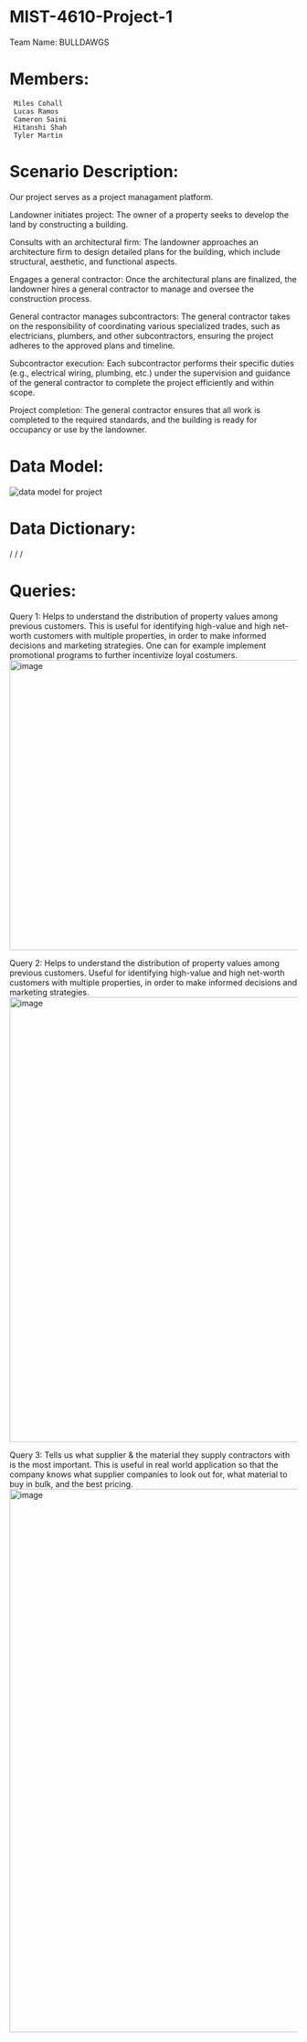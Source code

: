 # MIST-4610-Project-1

Team Name: BULLDAWGS

# Members:

     Miles Cohall 
     Lucas Ramos
     Cameron Saini
     Hitanshi Shah
     Tyler Martin

# Scenario Description:

Our project serves as a project managament platform.

Landowner initiates project: 
The owner of a property seeks to develop the land by constructing a building.

Consults with an architectural firm: 
The landowner approaches an architecture firm to design detailed plans for the building, which include structural, aesthetic, and functional aspects.

Engages a general contractor: 
Once the architectural plans are finalized, the landowner hires a general contractor to manage and oversee the construction process.

General contractor manages subcontractors: 
The general contractor takes on the responsibility of coordinating various specialized trades, such as electricians, plumbers, and other subcontractors, ensuring the project adheres to the approved plans and timeline.

Subcontractor execution: 
Each subcontractor performs their specific duties (e.g., electrical wiring, plumbing, etc.) under the supervision and guidance of the general contractor to complete the project efficiently and within scope.

Project completion: 
The general contractor ensures that all work is completed to the required standards, and the building is ready for occupancy or use by the landowner.


# Data Model:

![data model for project](https://github.com/user-attachments/assets/cd6e76c3-b97a-4777-9038-884c4920b86a)

# Data Dictionary:
/
/
/


# Queries:

Query 1:
Helps to understand the distribution of property values among previous customers. This is useful for identifying high-value and high net-worth customers with multiple properties, in order to make informed decisions and marketing strategies. One can for example implement promotional programs to further incentivize loyal costumers.
<img width="508" alt="image" src="https://github.com/user-attachments/assets/691310a1-e030-4924-9eec-1a76fb65c896">


Query 2:
Helps to understand the distribution of property values among previous customers. Useful for identifying high-value and high net-worth customers with multiple properties, in order to make informed decisions and marketing strategies.
<img width="779" alt="image" src="https://github.com/user-attachments/assets/cb082b06-f092-4f5f-a4d0-5e3099525915">


Query 3:
Tells us what supplier & the material they supply contractors with is the most important. This is useful in real world application so that the company knows what supplier companies to look out for, what material to buy in bulk, and the best pricing. 
<img width="951" alt="image" src="https://github.com/user-attachments/assets/8a2c3650-c076-4008-b39f-ec1451e4aacf">




